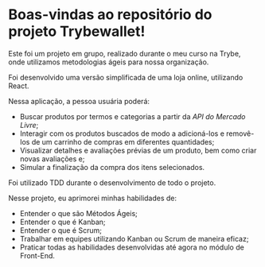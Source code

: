 # Boas-vindas ao repositório do projeto Trybewallet!

Este foi um projeto em grupo, realizado durante o meu curso na Trybe, onde utilizamos metodologias ágeis para nossa organização.

Foi desenvolvido uma versão simplificada de uma loja online, utilizando React.

Nessa aplicação, a pessoa usuária poderá:

 - Buscar produtos por termos e categorias a partir da _API do Mercado Livre_;
  - Interagir com os produtos buscados de modo a adicioná-los e removê-los de um carrinho de compras em diferentes quantidades;
  - Visualizar detalhes e avaliações prévias de um produto, bem como criar novas avaliações e;
  - Simular a finalização da compra dos itens selecionados.


Foi utilizado TDD durante o desenvolvimento de todo o projeto.


 Nesse projeto, eu aprimorei minhas habilidades de:


  * Entender o que são Métodos Ágeis;
  * Entender o que é Kanban;
  * Entender o que é Scrum;
  * Trabalhar em equipes utilizando Kanban ou Scrum de maneira eficaz;
  * Praticar todas as habilidades desenvolvidas até agora no módulo de Front-End.


